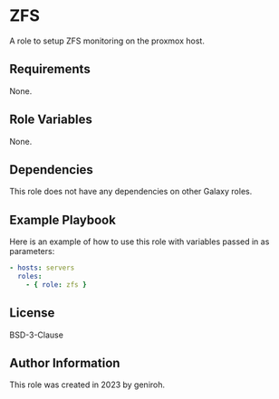 ZFS
=========

A role to setup ZFS monitoring on the proxmox host.

Requirements
------------

None.

Role Variables
--------------

None.

Dependencies
------------

This role does not have any dependencies on other Galaxy roles.

Example Playbook
----------------

Here is an example of how to use this role with variables passed in as parameters:

```yaml
- hosts: servers
  roles:
    - { role: zfs }
```

License
-------

BSD-3-Clause

Author Information
------------------

This role was created in 2023 by geniroh.
